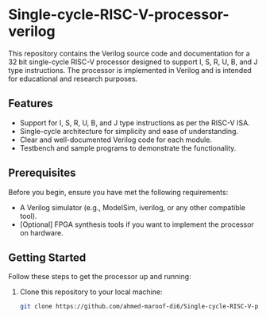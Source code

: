 # Single-cycle-RISC-V-processor-verilog



This repository contains the Verilog source code and documentation for a 32 bit single-cycle RISC-V processor designed to support I, S, R, U, B, and J type instructions. The processor is implemented in Verilog and is intended for educational and research purposes.

## Features

- Support for I, S, R, U, B, and J type instructions as per the RISC-V ISA.
- Single-cycle architecture for simplicity and ease of understanding.
- Clear and well-documented Verilog code for each module.
- Testbench and sample programs to demonstrate the functionality.

## Prerequisites

Before you begin, ensure you have met the following requirements:

- A Verilog simulator (e.g., ModelSim, iverilog, or any other compatible tool).
- [Optional] FPGA synthesis tools if you want to implement the processor on hardware.

## Getting Started

Follow these steps to get the processor up and running:

1. Clone this repository to your local machine:

   ```bash
   git clone https://github.com/ahmed-maroof-di6/Single-cycle-RISC-V-processor-verilog/
